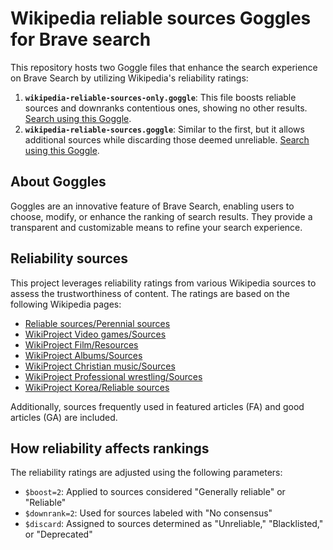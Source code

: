 # Wikipedia reliable sources Goggles for Brave search

This repository hosts two Goggle files that enhance the search experience on Brave Search by utilizing Wikipedia's reliability ratings:

1. **`wikipedia-reliable-sources-only.goggle`**: This file boosts reliable sources and downranks contentious ones, showing no other results. [Search using this Goggle](https://search.brave.com/goggles?goggles_id=https%253A%252F%252Fraw.githubusercontent.com%252Fkynoptic%252Fwikipedia-reliable-sources%252Fmain%252Fwikipedia-reliable-sources-only.goggle).
2. **`wikipedia-reliable-sources.goggle`**: Similar to the first, but it allows additional sources while discarding those deemed unreliable. [Search using this Goggle](https://search.brave.com/goggles?goggles_id=https%3A%2F%2Fraw.githubusercontent.com%2Fkynoptic%2Fwikipedia-reliable-sources%2Fmain%2Fwikipedia-reliable-sources.goggle).

## About Goggles

Goggles are an innovative feature of Brave Search, enabling users to choose, modify, or enhance the ranking of search results. They provide a transparent and customizable means to refine your search experience.

## Reliability sources

This project leverages reliability ratings from various Wikipedia sources to assess the trustworthiness of content. The ratings are based on the following Wikipedia pages:

- [Reliable sources/Perennial sources](https://en.wikipedia.org/wiki/Wikipedia:Reliable_sources/Perennial_sources)
- [WikiProject Video games/Sources](https://en.wikipedia.org/wiki/Wikipedia:WikiProject_Video_games/Sources)
- [WikiProject Film/Resources](https://en.wikipedia.org/wiki/Wikipedia:WikiProject_Film/Resources)
- [WikiProject Albums/Sources](https://en.wikipedia.org/wiki/Wikipedia:WikiProject_Albums/Sources)
- [WikiProject Christian music/Sources](https://en.wikipedia.org/wiki/Wikipedia:WikiProject_Christian_music/Sources)
- [WikiProject Professional wrestling/Sources](https://en.wikipedia.org/wiki/Wikipedia:WikiProject_Professional_wrestling/Sources)
- [WikiProject Korea/Reliable sources](https://en.wikipedia.org/wiki/Wikipedia:WikiProject_Korea/Reliable_sources)

Additionally, sources frequently used in featured articles (FA) and good articles (GA) are included.

## How reliability affects rankings

The reliability ratings are adjusted using the following parameters:

- `$boost=2`: Applied to sources considered "Generally reliable" or "Reliable"
- `$downrank=2`: Used for sources labeled with "No consensus"
- `$discard`: Assigned to sources determined as "Unreliable," "Blacklisted," or "Deprecated"

